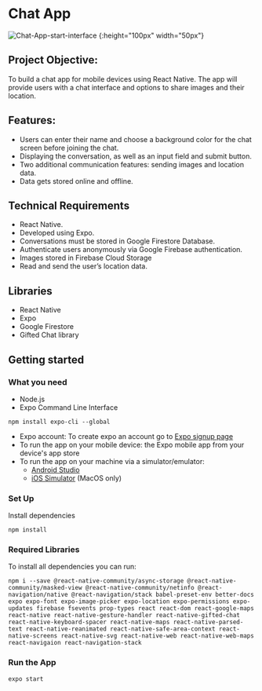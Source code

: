 # Chat App

![Chat-App-start-interface](https://user-images.githubusercontent.com/23428563/124265491-098ec300-db36-11eb-97fc-0c4ce73ca8c8.jpeg) {:height="100px" width="50px"}

## Project Objective:

To build a chat app for mobile devices using React Native. The app will provide users with a chat interface and options to share images and their location.


## Features:

* Users can enter their name and choose a background color for the chat screen before joining the chat.
* Displaying the conversation, as well as an input field and submit button.
* Two additional communication features: sending images and location data.
* Data gets stored online and offline.

## Technical Requirements

* React Native.
* Developed using Expo.
* Conversations must be stored in Google Firestore Database.
* Authenticate users anonymously via Google Firebase authentication.
* Images stored in Firebase Cloud Storage
* Read and send the user’s location data.

## Libraries
* React Native
* Expo
* Google Firestore
* Gifted Chat library

## Getting started

### What you need
- Node.js
- Expo Command Line Interface
```
npm install expo-cli --global
```
- Expo account: To create expo an account go to [Expo signup page](https://expo.io/signup)
- To run the app on your mobile device: the Expo mobile app from your device's app store
- To run the app on your machine via a simulator/emulator: 
     - [Android Studio](https://docs.expo.io/workflow/android-studio-emulator/)
     - [iOS Simulator](https://docs.expo.io/workflow/ios-simulator/) (MacOS only)

### Set Up
Install dependencies
```
npm install
```

### Required Libraries

To install all dependencies you can run:
```
npm i --save @react-native-community/async-storage @react-native-community/masked-view @react-native-community/netinfo @react-navigation/native @react-navigation/stack babel-preset-env better-docs expo expo-font expo-image-picker expo-location expo-permissions expo-updates firebase fsevents prop-types react react-dom react-google-maps react-native react-native-gesture-handler react-native-gifted-chat react-native-keyboard-spacer react-native-maps react-native-parsed-text react-native-reanimated react-native-safe-area-context react-native-screens react-native-svg react-native-web react-native-web-maps react-navigaion react-navigation-stack
```
### Run the App

```
expo start
```
